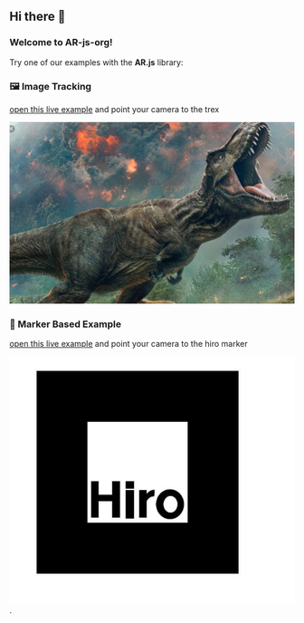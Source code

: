 ## Hi there 👋

### Welcome to AR-js-org!

Try one of our examples with the **AR.js** library:

### 🖼 **Image Tracking**
[open this live example](https://ar-js-org.github.io/.github/profile/aframe/examples/image-tracking/nft/) and point your camera to the trex

![trex image](./profile/aframe/examples/image-tracking/nft/trex-image-big.jpeg)


### 🔲 Marker Based Example
[open this live example](https://ar-js-org.github.io/.github/profile/aframe/examples/marker-based/basic.html) and point your camera to the hiro marker

![hiro marker](./profile/aframe/examples/marker-based/HIRO.jpg).

<!--

**Here are some ideas to get you started:**

🙋‍♀️ A short introduction - what is your organization all about?
🌈 Contribution guidelines - how can the community get involved?
👩‍💻 Useful resources - where can the community find your docs? Is there anything else the community should know?
🍿 Fun facts - what does your team eat for breakfast?
🧙 Remember, you can do mighty things with the power of [Markdown](https://docs.github.com/github/writing-on-github/getting-started-with-writing-and-formatting-on-github/basic-writing-and-formatting-syntax)
-->
